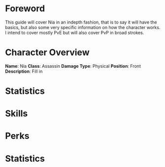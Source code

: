 # Foreword
This guide will cover Nia in an indepth fashion, that is to say it will have the basics, but also some very specific information on how the character works. I intend to cover mostly PvE but will also cover PvP in broad strokes. 

# Character Overview
**Name**: Nia
**Class**: Assassin
**Damage Type**: Physical
**Position**: Front
**Description**: Fill in

# Statistics


# Skills

# Perks

# Statistics
